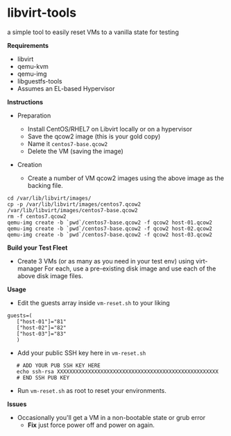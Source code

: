 libvirt-tools
=============
a simple tool to easily reset VMs to a vanilla state for testing

**Requirements**
  - libvirt
  - qemu-kvm 
  - qemu-img
  - libguestfs-tools
  - Assumes an EL-based Hypervisor

**Instructions**
  - Preparation
    * Install CentOS/RHEL7 on Libvirt locally or on a hypervisor
    * Save the qcow2 image (this is your gold copy)
    * Name it ```centos7-base.qcow2```
    * Delete the VM (saving the image)

  - Creation
    * Create a number of VM qcow2 images using the above image as the backing
      file.
```
cd /var/lib/libvirt/images/
cp -p /var/lib/libvirt/images/centos7.qcow2 /var/lib/libvirt/images/centos7-base.qcow2
rm -f centos7.qcow2 
qemu-img create -b `pwd`/centos7-base.qcow2 -f qcow2 host-01.qcow2
qemu-img create -b `pwd`/centos7-base.qcow2 -f qcow2 host-02.qcow2
qemu-img create -b `pwd`/centos7-base.qcow2 -f qcow2 host-03.qcow2
```

**Build your Test Fleet**
  - Create 3 VMs (or as many as you need in your test env) using virt-manager
    For each, use a pre-existing disk image and use each of the above
    disk image files.

**Usage**
  - Edit the guests array inside ```vm-reset.sh``` to your liking
```
guests=(
   ["host-01"]="81"
   ["host-02"]="82"
   ["host-03"]="83"
   )
```
  - Add your public SSH key here in ```vm-reset.sh```
```
   # ADD YOUR PUB SSH KEY HERE
   echo ssh-rsa XXXXXXXXXXXXXXXXXXXXXXXXXXXXXXXXXXXXXXXXXXXXXXXXXXXX
   # END SSH PUB KEY
```
  - Run ```vm-reset.sh``` as root to reset your environments.


**Issues**
  - Occasionally you'll get a VM in a non-bootable state or grub error
    - **Fix** just force power off and power on again.
